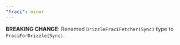 ```yaml
---
"fraci": minor
---
```


**BREAKING CHANGE**: Renamed `DrizzleFraciFetcher(Sync)` type to `FraciForDrizzle(Sync)`.
